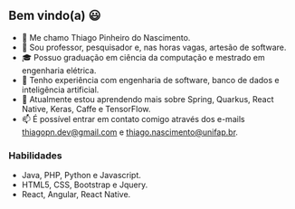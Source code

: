 ## Bem vindo(a) 😃
- 👋 Me chamo Thiago Pinheiro do Nascimento.
- 💬 Sou professor, pesquisador e, nas horas vagas, artesão de software.
- 🎓 Possuo graduação em ciência da computação e mestrado em engenharia elétrica.
- 👀 Tenho experiência com engenharia de software, banco de dados e inteligência artificial.
- 🌱 Atualmente estou aprendendo mais sobre Spring, Quarkus, React Native, Keras, Caffe e TensorFlow.
- 📫 É possível entrar em contato comigo através dos e-mails thiagopn.dev@gmail.com e thiago.nascimento@unifap.br.

### Habilidades
- Java, PHP, Python e Javascript.
- HTML5, CSS, Bootstrap e Jquery.
- React, Angular, React Native.
<!---
thiagopn/thiagopn is a ✨ special ✨ repository because its `README.md` (this file) appears on your GitHub profile.
You can click the Preview link to take a look at your changes.
--->
